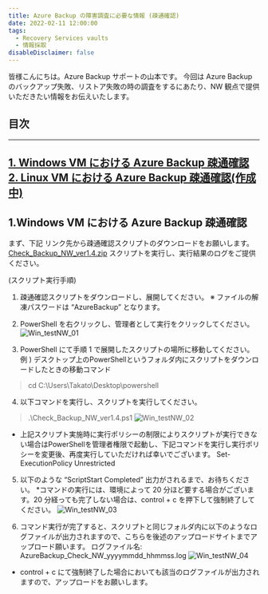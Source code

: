 ```yaml
---
title: Azure Backup の障害調査に必要な情報 (疎通確認)
date: 2022-02-11 12:00:00
tags:
  - Recovery Services vaults
  - 情報採取
disableDisclaimer: false
---
```


<!-- more -->
皆様こんにちは。Azure Backup サポートの山本です。
今回は Azure Backup のバックアップ失敗、リストア失敗の時の調査をするにあたり、NW 観点で提供いただきたい情報をお伝えいたします。

## 目次
-----------------------------------------------------------
[1. Windows VM における Azure Backup 疎通確認](#1)
[2. Linux VM における Azure Backup 疎通確認(作成中)](#2)
-----------------------------------------------------------


## 1.Windows VM における Azure Backup 疎通確認<a id="1"></a>
まず、下記 リンク先から疎通確認スクリプトのダウンロードをお願いします。
[Check_Backup_NW_ver1.4.zip](https://github.com/jpabrs-scem/blog/files/8975919/Check_Backup_NW_ver1.4.zip)
スクリプトを実行し、実行結果のログをご提供ください。
 

(スクリプト実行手順)
1. 疎通確認スクリプトをダウンロードし、展開してください。
※ ファイルの解凍パスワードは “AzureBackup” となります。
 
2. PowerShell を右クリックし、管理者として実行をクリックしてください。
 ![Win_testNW_01](https://user-images.githubusercontent.com/71251920/175529513-5196c393-be7b-439e-aba3-063969d1ce26.png)
3. PowerShell にて手順 1 で展開したスクリプトの場所に移動してください。
例 ) デスクトップ上のPowerShellというフォルダ内にスクリプトをダウンロードしたときの移動コマンド
>cd C:\Users\Takato\Desktop\powershell
 
4. 以下コマンドを実行し、スクリプトを実行してください。
>.\Check_Backup_NW_ver1.4.ps1
![Win_testNW_02](https://user-images.githubusercontent.com/71251920/175529518-afd3ab91-e450-42b9-b7b6-310c6633cca1.png)
* 上記スクリプト実施時に実行ポリシーの制限によりスクリプトが実行できない場合はPowerShellを管理者権限で起動し、下記コマンドを実行し実行ポリシーを変更後、再度実行していただければ幸いでございます。
Set-ExecutionPolicy Unrestricted
 
5. 以下のような “ScriptStart Completed” 出力がされるまで、お待ちください。
*コマンドの実行には、環境によって 20 分ほど要する場合がございます。20 分経っても完了しない場合は、control + c を押下して強制終了してください。
![Win_testNW_03](https://user-images.githubusercontent.com/71251920/175529520-b67e7eab-baef-4036-8c89-64ec9a86e40b.gif)
 
6. コマンド実行が完了すると、スクリプトと同じフォルダ内に以下のようなログファイルが出力されますので、こちらを後述のアップロードサイトまでアップロード願います。
ログファイル名: AzureBackup_Check_NW_yyyymmdd_hhmmss.log
![Win_testNW_04](https://user-images.githubusercontent.com/71251920/175529523-b5004d01-f4cd-4879-9c48-b9de17a8c477.jpg)
* control + c にて強制終了した場合においても該当のログファイルが出力されますので、アップロードをお願いします。
